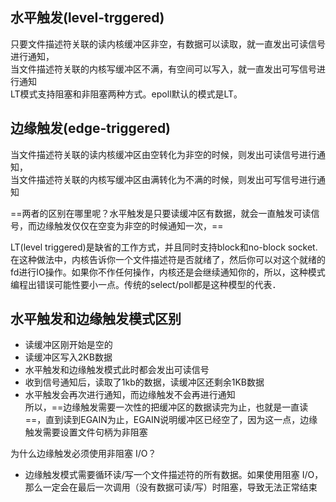## 水平触发(level-trggered)

只要文件描述符关联的读内核缓冲区非空，有数据可以读取，就一直发出可读信号进行通知，  
当文件描述符关联的内核写缓冲区不满，有空间可以写入，就一直发出可写信号进行通知  
LT模式支持阻塞和非阻塞两种方式。epoll默认的模式是LT。

## 边缘触发(edge-triggered)

当文件描述符关联的读内核缓冲区由空转化为非空的时候，则发出可读信号进行通知，  
当文件描述符关联的内核写缓冲区由满转化为不满的时候，则发出可写信号进行通知  

==两者的区别在哪里呢？水平触发是只要读缓冲区有数据，就会一直触发可读信号，而边缘触发仅仅在空变为非空的时候通知一次，==

LT(level triggered)是缺省的工作方式，并且同时支持block和no-block socket.在这种做法中，内核告诉你一个文件描述符是否就绪了，然后你可以对这个就绪的fd进行IO操作。如果你不作任何操作，内核还是会继续通知你的，所以，这种模式编程出错误可能性要小一点。传统的select/poll都是这种模型的代表．

## 水平触发和边缘触发模式区别

- 读缓冲区刚开始是空的
- 读缓冲区写入2KB数据
- 水平触发和边缘触发模式此时都会发出可读信号
- 收到信号通知后，读取了1kb的数据，读缓冲区还剩余1KB数据
- 水平触发会再次进行通知，而边缘触发不会再进行通知  
    所以，==边缘触发需要一次性的把缓冲区的数据读完为止，也就是一直读==，直到读到EGAIN为止，EGAIN说明缓冲区已经空了，因为这一点，边缘触发需要设置文件句柄为非阻塞

为什么边缘触发必须使用非阻塞 I/O？

- 边缘触发模式需要循环读/写一个文件描述符的所有数据。如果使用阻塞 I/O，那么一定会在最后一次调用（没有数据可读/写）时阻塞，导致无法正常结束